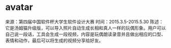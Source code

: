 # avatar
来源：第四届中国软件杯大学生软件设计大赛
时间：2015.3.5-2015.5.30
陈述：它是汤姆猫升级版，可以导入照片自动生成长相和真人一样的玩偶形象。用户可以自己说一段话，工具会生成一段视频，内容是玩偶朗读录音并且做出相应的口型、表情和动作，最后可以将生成的视频分享给好友。
